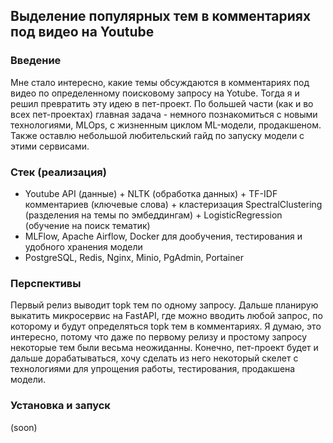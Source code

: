 ## Выделение популярных тем в комментариях под видео на Youtube

### Введение
  Мне стало интересно, какие темы обсуждаются в комментариях под видео по определенному поисковому запросу на Yotube. Тогда я и решил превратить эту идею в пет-проект. По большей части (как и во всех пет-проектах) главная задача - немного познакомиться с новыми технологиями, MLOps, с жизненным циклом ML-модели, продакшеном. Также оставлю небольшой любительский гайд по запуску модели с этими сервисами.

### Стек (реализация)
* Youtube API (данные) + NLTK (обработка данных) + TF-IDF комментариев (ключевые слова) + кластеризация SpectralClustering (разделения на темы по эмбеддингам) + LogisticRegression (обучение на поиск тематик)
* MLFlow, Apache Airflow, Docker для дообучения, тестирования и удобного хранения модели
* PostgreSQL, Redis, Nginx, Minio, PgAdmin, Portainer

### Перспективы
  Первый релиз выводит topk тем по одному запросу. Дальше планирую выкатить микросервис на FastAPI, где можно вводить любой запрос, по которому и будут определяться topk тем в комментариях. Я думаю, это интересно, потому что даже по первому релизу и простому запросу некоторые тем были весьма неожиданны. Конечно, пет-проект будет и дальше дорабатываться, хочу сделать из него некоторый скелет с технологиями для упрощения работы, тестирования, продакшена модели. 

### Установка и запуск
(soon)
